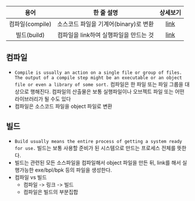 용어|한 줄 설명|상세보기
:---:|:---:|:---:
컴파일(compile)|소스코드 파일을 기계어(binary)로 변환|[link](#컴파일)
빌드(build)|컴파일을 link하여 실행파일을 만드는 것|[link](#빌드)

## 컴파일
- `Compile is usually an action on a single file or group of files. The output of a compile step might be an executable or an object file or even a library of some sort.`
컴파일은 한 파일 또는 파일 그룹을 대상으로 행해진다. 컴파일의 산출물은 보통 실행파일이나 오브젝트 파일 또는 어떤 라이브러리가 될 수도 있다
- 컴파일은 소스코드 파일을 object 파일로 변환

## 빌드
- `Build usually means the entire process of getting a system ready for use.`
빌드는 보통 사용할 준비가 된 시스템으로 만드는 프로세스 전체를 뜻한다.
- 빌드는 관련된 모든 소스파일을 컴파일해서 object 파일을 만든 뒤, link를 해서 실행가능한 exe/bpl/bpk 등의 파일을 생성한다.
- 컴파일 vs 빌드
    - 컴파일 -> 링크 -> 빌드
    - 컴파일은 빌드의 부분집합

